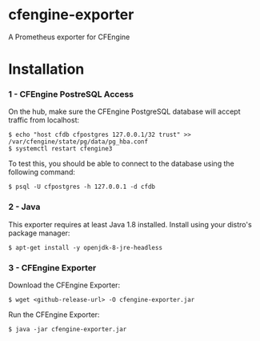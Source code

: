 # cfengine-exporter

A Prometheus exporter for CFEngine

# Installation

### 1 - CFEngine PostreSQL Access

On the hub, make sure the CFEngine PostgreSQL database will accept traffic from localhost:
~~~
$ echo "host cfdb cfpostgres 127.0.0.1/32 trust" >> /var/cfengine/state/pg/data/pg_hba.conf
$ systemctl restart cfengine3
~~~

To test this, you should be able to connect to the database using the following command:
~~~
$ psql -U cfpostgres -h 127.0.0.1 -d cfdb
~~~

### 2 - Java

This exporter requires at least Java 1.8 installed. Install using your distro's package manager:

~~~
$ apt-get install -y openjdk-8-jre-headless
~~~

### 3 - CFEngine Exporter

Download the CFEngine Exporter:

~~~
$ wget <github-release-url> -O cfengine-exporter.jar
~~~

Run the CFEngine Exporter:

~~~
$ java -jar cfengine-exporter.jar
~~~
